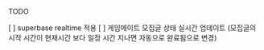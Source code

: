 
TODO

[ ] superbase realtime 적용
[ ] 게임메이트 모집글 상태 실시간 업데이트 (모집글의 시작 시간이 현재시간 보다 일정 시간 지나면 자동으로 완료됨으로 변경)
